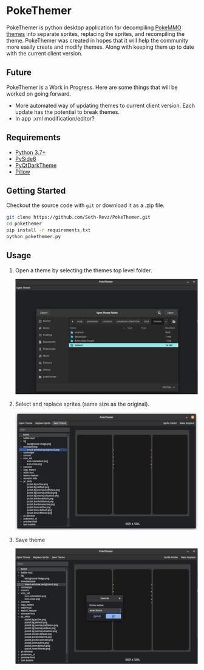 PokeThemer
==========

PokeThemer is python desktop application for decompiling [PokeMMO themes](https://forums.pokemmo.com/index.php?/forum/33-client-customization/) into separate sprites, replacing the sprites, and recompiling the theme.
PokeThemer was created in hopes that it will help the community more easily create and modify themes. Along with keeping them up to date with the current client version.

## Future 

PokeThemer is a Work in Progress. Here are some things that will be worked on going forward.
- More automated way of updating themes to current client version. Each update has the potential to break themes.
- In app .xml modification/editor?


## Requirements

- [Python 3.7+](https://www.python.org/downloads/)
- [PySide6](https://pypi.org/project/PySide6/)
- [PyQtDarkTheme](https://pypi.org/project/pyqtdarktheme/)
- [Pillow](https://pypi.org/project/pillow/)

## Getting Started

Checkout the source code with `git` or download it as a .zip file.

```bash
git clone https://github.com/Seth-Revz/PokeThemer.git
cd pokethemer
pip install -r requirements.txt
python pokethemer.py
```

## Usage

1. Open a theme by selecting the themes top level folder.

    <img alt='opentheme' width=600 src='https://github.com/Seth-Revz/PokeThemer/blob/main/.github/screenshot1.png'>


2. Select and replace sprites (same size as the original).

    <img alt='replacesprite' width=600 src='https://github.com/Seth-Revz/PokeThemer/blob/main/.github/screenshot2.png'>

3. Save theme

    <img alt='savetheme' width=600 src='https://github.com/Seth-Revz/PokeThemer/blob/main/.github/screenshot3.png'>
